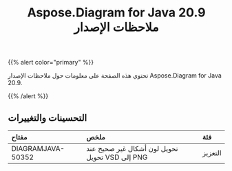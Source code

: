﻿---
title: Aspose.Diagram for Java 20.9 ملاحظات الإصدار
type: docs
weight: 13
url: /ar/java/aspose-diagram-for-java-20-9-release-notes/
---
{{% alert color="primary" %}}

تحتوي هذه الصفحة على معلومات حول ملاحظات الإصدار Aspose.Diagram for Java 20.9.

{{% /alert %}}
## **التحسينات والتغييرات**  ##

|**مفتاح**|**ملخص**|**فئة**|
|:- |:- |:- |
|DIAGRAMJAVA-50352|تحويل لون أشكال غير صحيح عند تحويل VSD إلى PNG|التعزيز|

